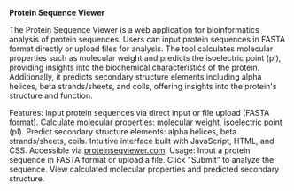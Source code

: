 **Protein Sequence Viewer**

The Protein Sequence Viewer is a web application for bioinformatics analysis of protein sequences. Users can input protein sequences in FASTA format directly or upload files for analysis. The tool calculates molecular properties such as molecular weight and predicts the isoelectric point (pI), providing insights into the biochemical characteristics of the protein. Additionally, it predicts secondary structure elements including alpha helices, beta strands/sheets, and coils, offering insights into the protein's structure and function.

Features:
Input protein sequences via direct input or file upload (FASTA format).
Calculate molecular properties: molecular weight, isoelectric point (pI).
Predict secondary structure elements: alpha helices, beta strands/sheets, coils.
Intuitive interface built with JavaScript, HTML, and CSS.
Accessible via [proteinseqviewer.com](http://127.0.0.1:5500/index.html).
Usage:
Input a protein sequence in FASTA format or upload a file.
Click "Submit" to analyze the sequence.
View calculated molecular properties and predicted secondary structure.
